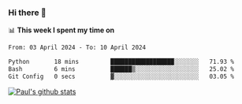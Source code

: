 ### Hi there 👋

📊 **This week I spent my time on**
<!--START_SECTION:waka-->

```txt
From: 03 April 2024 - To: 10 April 2024

Python       18 mins         ██████████████████░░░░░░░   71.93 %
Bash         6 mins          ██████▒░░░░░░░░░░░░░░░░░░   25.02 %
Git Config   0 secs          ▓░░░░░░░░░░░░░░░░░░░░░░░░   03.05 %
```

<!--END_SECTION:waka-->


[![Paul's github stats](https://github-readme-stats.vercel.app/api?username=mickeyouyou&theme=dracula&show_icons=true)](https://github.com/anuraghazra/github-readme-stats)
